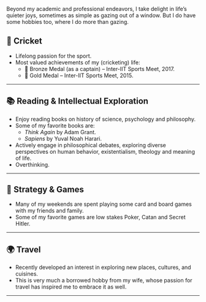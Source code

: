 
Beyond my academic and professional endeavors, I take delight in life’s quieter joys, sometimes as simple as gazing
out of a window. But I do have some hobbies too, where I do more than gazing.

## 🏏 Cricket
- Lifelong passion for the sport.
- Most valued achievements of my (cricketing) life: 
  - 🥉 Bronze Medal (as a captain) – Inter-IIT Sports Meet, 2017.
  - 🥇 Gold Medal – Inter-IIT Sports Meet, 2015.

---


## 📚 Reading & Intellectual Exploration
- Enjoy reading books on history of science, psychology and philosophy.  
- Some of my favorite books are:
  - *Think Again* by Adam Grant.  
  - *Sapiens* by Yuval Noah Harari.  
- Actively engage in philosophical debates, exploring diverse perspectives on human behavior, existentialism, theology and meaning of life.
- Overthinking.

---

## 🎲 Strategy & Games
- Many of my weekends are spent playing some card and board games with my friends and family.
- Some of my favorite games are low stakes Poker, Catan and Secret Hitler.

---

## 🌍 Travel
- Recently developed an interest in exploring new places, cultures, and cuisines.
- This is very much a borrowed hobby from my wife, whose passion for travel has inspired me to embrace it as well.

---
